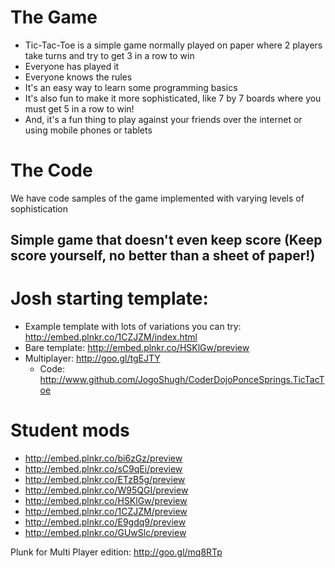 # The Game
* Tic-Tac-Toe is a simple game normally played on paper where 2 players take turns and try to get 3 in a row to win
* Everyone has played it
* Everyone knows the rules
* It's an easy way to learn some programming basics
* It's also fun to make it more sophisticated, like 7 by 7 boards where you must get 5 in a row to win!
* And, it's a fun thing to play against your friends over the internet or using mobile phones or tablets

# The Code

We have code samples of the game implemented with varying levels of sophistication

## Simple game that doesn't even keep score (Keep score yourself, no better than a sheet of paper!)



# Josh starting template:

* Example template with lots of variations you can try: http://embed.plnkr.co/1CZJZM/index.html
* Bare template: http://embed.plnkr.co/HSKlGw/preview
* Multiplayer: http://goo.gl/tgEJTY
  * Code: http://www.github.com/JogoShugh/CoderDojoPonceSprings.TicTacToe

# Student mods

* http://embed.plnkr.co/bi6zGz/preview
* http://embed.plnkr.co/sC9qEi/preview
* http://embed.plnkr.co/ETzB5g/preview
* http://embed.plnkr.co/W95QGI/preview
* http://embed.plnkr.co/HSKlGw/preview
* http://embed.plnkr.co/1CZJZM/preview
* http://embed.plnkr.co/E9gdq9/preview
* http://embed.plnkr.co/GUwSlc/preview

Plunk for Multi Player edition:
http://goo.gl/mq8RTp
